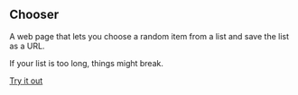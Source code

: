 ## Chooser

A web page that lets you choose a random item from a list and save
the list as a URL.

If your list is too long, things might break.

[Try it out](https://zpchavez.github.io/chooser)
